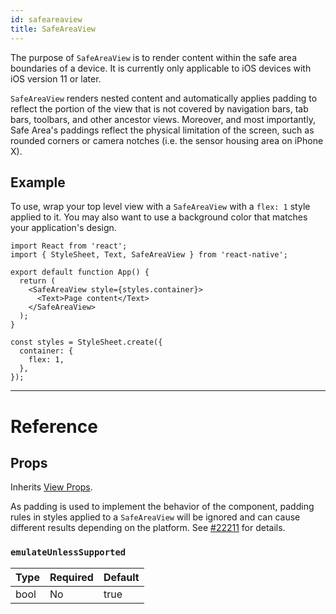 ```yaml
---
id: safeareaview
title: SafeAreaView
---
```


The purpose of `SafeAreaView` is to render content within the safe area boundaries of a device. It is currently only applicable to iOS devices with iOS version 11 or later.

`SafeAreaView` renders nested content and automatically applies padding to reflect the portion of the view that is not covered by navigation bars, tab bars, toolbars, and other ancestor views. Moreover, and most importantly, Safe Area's paddings reflect the physical limitation of the screen, such as rounded corners or camera notches (i.e. the sensor housing area on iPhone X).

## Example

To use, wrap your top level view with a `SafeAreaView` with a `flex: 1` style applied to it. You may also want to use a background color that matches your application's design.

```SnackPlayer name=SafeAreaView
import React from 'react';
import { StyleSheet, Text, SafeAreaView } from 'react-native';

export default function App() {
  return (
    <SafeAreaView style={styles.container}>
      <Text>Page content</Text>
    </SafeAreaView>
  );
}

const styles = StyleSheet.create({
  container: {
    flex: 1,
  },
});
```

---

# Reference

## Props

Inherits [View Props](view.md#props).

As padding is used to implement the behavior of the component, padding rules in styles applied to a `SafeAreaView` will be ignored and can cause different results depending on the platform. See [#22211](https://github.com/facebook/react-native/issues/22211) for details.

### `emulateUnlessSupported`

| Type | Required | Default |
| ---- | -------- | ------- |
| bool | No       | true    |
